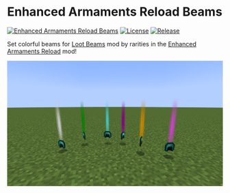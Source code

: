 # Enhanced Armaments Reload Beams

[![Enhanced Armaments Reload Beams](https://img.shields.io/badge/CurseForge-Enhanced%20Armaments%20Reload%20Beams-F16436)](https://www.curseforge.com/minecraft/mc-mods/enhanced-armaments-reload-beams)
[![License](https://img.shields.io/github/license/novailla/Enhanced-Armaments-Reload-Beams?label=License)](https://github.com/novailla/Enhanced-Armaments-Reload-Beams/blob/master/LICENSE)
[![Release](https://shields.io/github/v/release/novailla/Enhanced-Armaments-Reload-Beams?display_name=tag&include_prereleases&label=Release)](https://github.com/novailla/Enhanced-Armaments-Reload-Beams/releases/latest)

Set colorful beams for [Loot Beams](https://www.curseforge.com/minecraft/mc-mods/loot-beams) mod by rarities in the [Enhanced Armaments Reload](https://www.curseforge.com/minecraft/mc-mods/enhanced-armaments-reload) mod!

![image](image.png)

